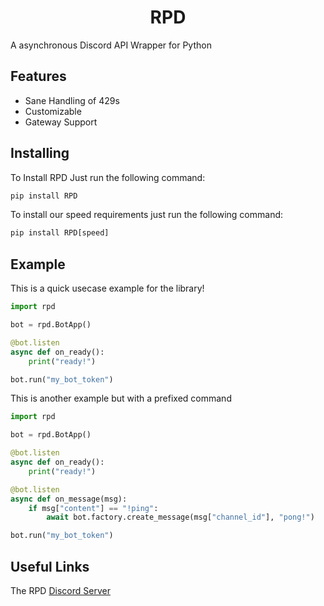 <h1 align="center">RPD</h1>

A asynchronous Discord API Wrapper for Python

## Features

- Sane Handling of 429s
- Customizable
- Gateway Support

## Installing

To Install RPD Just run the following command:

```py
pip install RPD
```

To install our speed requirements just run the following command:

```py
pip install RPD[speed]
```

## Example
This is a quick usecase example for the library!

```py
import rpd

bot = rpd.BotApp()

@bot.listen
async def on_ready():
    print("ready!")

bot.run("my_bot_token")
```

This is another example but with a prefixed command

```py
import rpd

bot = rpd.BotApp()

@bot.listen
async def on_ready():
    print("ready!")

@bot.listen
async def on_message(msg):
    if msg["content"] == "!ping":
        await bot.factory.create_message(msg["channel_id"], "pong!")

bot.run("my_bot_token")
```

## Useful Links

The RPD [Discord Server](https://discord.gg/cvCAwntVhm)
